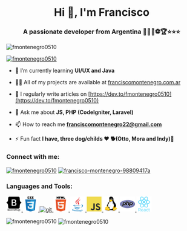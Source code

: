 <h1 align="center">Hi 👋, I'm Francisco</h1>
<h3 align="center">A passionate developer from Argentina 🧉🇦🇷⚽🏆⭐⭐⭐</h3>

<p align="left"> <img src="https://komarev.com/ghpvc/?username=fmontenegro0510&label=Profile%20views&color=0e75b6&style=flat" alt="fmontenegro0510" /> </p>

<p align="left"> <a href="https://github.com/ryo-ma/github-profile-trophy"><img src="https://github-profile-trophy.vercel.app/?username=fmontenegro0510" alt="fmontenegro0510" /></a> </p>

- 🌱 I’m currently learning **UI/UX and Java**

- 👨‍💻 All of my projects are available at [franciscomontenegro.com.ar](franciscomontenegro.com.ar)

- 📝 I regularly write articles on [https://dev.to/fmontenegro0510](https://dev.to/fmontenegro0510)

- 💬 Ask me about **JS, PHP (CodeIgniter, Laravel)**

- 📫 How to reach me **franciscomontenegro22@gmail.com**

- ⚡ Fun fact **I have, three dog/childs ❤️ 🐕(Otto, Mora and Indy)🐾**

<h3 align="left">Connect with me:</h3>
<p align="left">
<a href="https://dev.to/fmontenegro0510" target="blank"><img align="center" src="https://raw.githubusercontent.com/rahuldkjain/github-profile-readme-generator/master/src/images/icons/Social/devto.svg" alt="fmontenegro0510" height="30" width="40" /></a>
<a href="https://linkedin.com/in/francisco-montenegro-98809417a" target="blank"><img align="center" src="https://raw.githubusercontent.com/rahuldkjain/github-profile-readme-generator/master/src/images/icons/Social/linked-in-alt.svg" alt="francisco-montenegro-98809417a" height="30" width="40" /></a>
</p>

<h3 align="left">Languages and Tools:</h3>
<p align="left"> <a href="https://getbootstrap.com" target="_blank" rel="noreferrer"> <img src="https://raw.githubusercontent.com/devicons/devicon/master/icons/bootstrap/bootstrap-plain-wordmark.svg" alt="bootstrap" width="40" height="40"/> </a> <a href="https://www.w3schools.com/css/" target="_blank" rel="noreferrer"> <img src="https://raw.githubusercontent.com/devicons/devicon/master/icons/css3/css3-original-wordmark.svg" alt="css3" width="40" height="40"/> </a> <a href="https://git-scm.com/" target="_blank" rel="noreferrer"> <img src="https://www.vectorlogo.zone/logos/git-scm/git-scm-icon.svg" alt="git" width="40" height="40"/> </a> <a href="https://www.w3.org/html/" target="_blank" rel="noreferrer"> <img src="https://raw.githubusercontent.com/devicons/devicon/master/icons/html5/html5-original-wordmark.svg" alt="html5" width="40" height="40"/> </a> <a href="https://www.java.com" target="_blank" rel="noreferrer"> <img src="https://raw.githubusercontent.com/devicons/devicon/master/icons/java/java-original.svg" alt="java" width="40" height="40"/> </a> <a href="https://developer.mozilla.org/en-US/docs/Web/JavaScript" target="_blank" rel="noreferrer"> <img src="https://raw.githubusercontent.com/devicons/devicon/master/icons/javascript/javascript-original.svg" alt="javascript" width="40" height="40"/> </a> <a href="https://www.linux.org/" target="_blank" rel="noreferrer"> <img src="https://raw.githubusercontent.com/devicons/devicon/master/icons/linux/linux-original.svg" alt="linux" width="40" height="40"/> </a> <a href="https://www.php.net" target="_blank" rel="noreferrer"> <img src="https://raw.githubusercontent.com/devicons/devicon/master/icons/php/php-original.svg" alt="php" width="40" height="40"/> </a> <a href="https://reactjs.org/" target="_blank" rel="noreferrer"> <img src="https://raw.githubusercontent.com/devicons/devicon/master/icons/react/react-original-wordmark.svg" alt="react" width="40" height="40"/> </a> </p>

<p><img align="left" src="https://github-readme-stats.vercel.app/api/top-langs?username=fmontenegro0510&show_icons=true&locale=en&layout=compact" alt="fmontenegro0510" /></p>

<p>&nbsp;<img align="center" src="https://github-readme-stats.vercel.app/api?username=fmontenegro0510&show_icons=true&locale=en" alt="fmontenegro0510" /></p>
